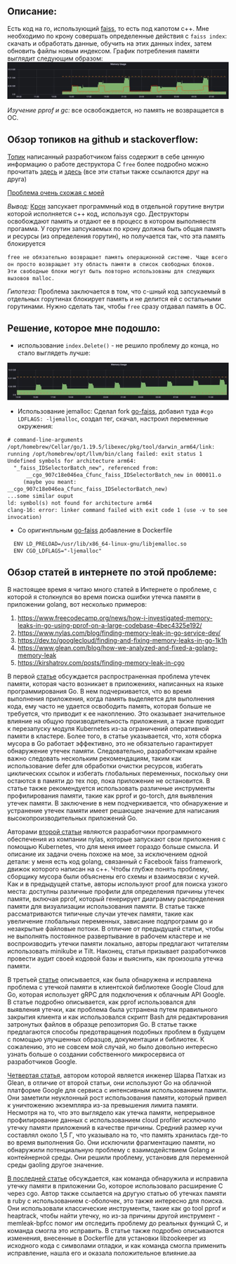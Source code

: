 ## Описание:

Есть код на го, использующий [faiss](https://github.com/DataIntelligenceCrew/go-faiss), то есть под капотом c++. Мне необходимо по крону совершать определенные действия с `faiss index`: скачать и обработать данные, обучить на этих данных index, затем обновить файлы новым индексом. График потребления памяти выглядит следующим образом:  
![alt text](https://github.com/fkurushin/fkurushin/blob/master/photo_2023-06-07%2014.53.12.jpeg)

_Изучение pprof и gc:_ все освобождается, но память не возвращается в ОС. 

## Обзор топиков на github и stackoverflow:


[Топик](https://github.com/facebookresearch/faiss/wiki/FAQ#why-does-the-ram-usage-not-go-down-when-i-delete-an-index)  написанный разработчиком faiss содержит в себе ценную информацию о работе деструктора С `free` более подробно можно прочитать [здесь](https://stackoverflow.com/questions/15139436/why-free-doesnt-really-frees-memory/15139468#15139468) и [здесь](https://stackoverflow.com/questions/63933234/memory-leak-when-calling-c-malloc-c-free-in-goroutines) (все эти статьи также ссылаются друг на друга)

[Проблема очень схожая с моей](https://github.com/golang/go/issues/53440)

_Вывод:_ [Крон](https://github.com/robfig/cron) запсукает программный код в отдельной горутине внутри которой исполняется с++ код, используя cgo. Деструкторы освобождают память и отдают ее в процесс в котором выполняестя прогамма. У горутин запсукаемых по крону должна быть общая память и ресурсы (из определения горутин), но получается так, что эта память блокируется
  ```
  free не обязательно возвращает память операционной системе. Чаще всего он просто возвращает эту область памяти в список свободных блоков. 
  Эти свободные блоки могут быть повторно использованы для следующих вызовов malloc.
  ```

_Гипотеза:_ Проблема заключается в том, что с-шный код запсукаемый в отдельных горутинах блокирует память и не делится ей с остальными горутинами. Нужно сделать так, чтобы `free` сразу отдавал память в ОС.

## Решение, которое мне подошло:

  - использование `index.Delete()` - не решило проблему до конца, но стало выглядеть лучше:


![alt text](https://github.com/fkurushin/fkurushin/blob/master/photo_2023-06-07%2014.20.29.jpeg)

  - Использование jemalloс: Cделал fork [go-faiss](https://github.com/DataIntelligenceCrew/go-faiss), добавил туда `#cgo LDFLAGS: -ljemalloc`, создал тег, скачал, настроил переменные окружения: 
```
# command-line-arguments
/opt/homebrew/Cellar/go/1.19.5/libexec/pkg/tool/darwin_arm64/link: running /opt/homebrew/opt/llvm/bin/clang failed: exit status 1
Undefined symbols for architecture arm64:
  "_faiss_IDSelectorBatch_new", referenced from:
      __cgo_907c18e046ea_Cfunc_faiss_IDSelectorBatch_new in 000011.o
     (maybe you meant: __cgo_907c18e046ea_Cfunc_faiss_IDSelectorBatch_new)
...some similar ouput
ld: symbol(s) not found for architecture arm64
clang-16: error: linker command failed with exit code 1 (use -v to see invocation)
```
- Со оригинпльным [go-faiss](https://github.com/DataIntelligenceCrew/go-faiss) добавление в Dockerfile
```
  ENV LD_PRELOAD=/usr/lib/x86_64-linux-gnu/libjemalloc.so
  ENV CGO_LDFLAGS="-ljemalloc"
```

## Обзор статей в интернете по этой проблеме:

В настоящее время я читаю много статей в Интернете о проблеме, с которой я столкнулся во время поиска ошибки утечка памяти в приложении golang, вот несколько примеров:
1. https://www.freecodecamp.org/news/how-i-investigated-memory-leaks-in-go-using-pprof-on-a-large-codebase-4bec4325e192/
2. https://www.nylas.com/blog/finding-memory-leak-in-go-service-dev/
3. https://dev.to/googlecloud/finding-and-fixing-memory-leaks-in-go-1k1h
4. https://www.glean.com/blog/how-we-analyzed-and-fixed-a-golang-memory-leak
5. https://kirshatrov.com/posts/finding-memory-leak-in-cgo

  В первой [статье](https://www.freecodecamp.org/news/how-i-investigated-memory-leaks-in-go-using-pprof-on-a-large-codebase-4bec4325e192/) обсуждается распространенная проблема утечек памяти, которая часто возникает в приложениях, написанных на языке программирования Go. В нем подчеркивается, что во время выполнения приложения, когда память выделяется для выполнения кода, ему часто не удается освободить память, которая больше не требуется, что приводит к ее накоплению. Это оказывает значительное влияние на общую производительность приложения, а также приводит к перезапуску модуля Kubernetes из-за ограничений оперативной памяти в кластере. 
  Более того, в статье указывается, что, хотя сборка мусора в Go работает эффективно, это не обязательно гарантирует обнаружение утечек памяти. Следовательно, разработчикам крайне важно следовать нескольким рекомендациям, таким как использование defer для обработки очистки ресурсов, избегать циклических ссылок и избегать глобальных переменных, поскольку они остаются в памяти до тех пор, пока приложение не остановится.
В статье также рекомендуется использовать различные инструменты профилирования памяти, такие как pprof и go-torch, для выявления утечек памяти. В заключение в нем подчеркивается, что обнаружение и устранение утечек памяти имеет решающее значение для написания высокопроизводительных приложений Go.
  
  Авторами [второй статьи](https://www.nylas.com/blog/finding-memory-leak-in-go-service-dev/) являются разработчики программного обеспечения из компании nylas, которые запускают свои приложения с помощью Kubernetes, что для меня имеет гораздо больше смысла. И описание их задачи очень похоже на мое, за исключением одной детали: у меня есть код golang, связанный с Facebook faiss framework, движок которого написан на c++. 
Чтобы глубже понять проблему, сборщику мусора были объяснены его схемы и взаимосвязи с кучей. Как и в предыдущей статье, авторы используют proof для поиска узкого места: доступны различные профили для определения причины утечек памяти, включая pprof, который генерирует диаграмму распределения памяти для визуализации использования памяти. В статье также рассматриваются типичные случаи утечек памяти, такие как увеличение глобальных переменных, зависание подпрограмм go и незакрытые файловые потоки. В отличие от предыдущей статьи, чтобы не выполнять постоянное развертывание в рабочем кластере и не воспроизводить утечки памяти локально, авторы предлагают читателям использовать minikube и Tilt. Наконец, статья призывает разработчиков провести аудит своей кодовой базы и выяснить, как произошла утечка памяти. 
  
  В третьей [статье](https://dev.to/googlecloud/finding-and-fixing-memory-leaks-in-go-1k1h) описывается, как была обнаружена и исправлена проблема с утечкой памяти в клиентской библиотеке Google Cloud для Go, которая использует gRPC для подключения к облачным API Google. В статье подробно описывается, как pprof использовался для выявления утечки, как проблема была устранена путем правильного закрытия клиента и как использовался скрипт Bash для редактирования затронутых файлов в образце репозитория Go. В статье также предлагаются способы предотвращения подобных проблем в будущем с помощью улучшенных образцов, документации и библиотек. К сожалению, это не совсем мой случай, но было довольно интересно узнать больше о создании собственного микросервиса от разработчиков Google.
  
  [Четвертая статья](https://www.glean.com/blog/how-we-analyzed-and-fixed-a-golang-memory-leak), автором которой является инженер Шарва Патхак из Glean, в отличие от второй статьи, они используют Go на облачной платформе Google для сервиса с интенсивным использованием памяти. Они заметили неуклонный рост использования памяти, который привел к уничтожению экземпляра из-за превышения лимита памяти. Несмотря на то, что это выглядело как утечка памяти, непрерывное профилирование данных с использованием cloud profiler исключило утечку памяти приложений в качестве причины. Средний размер кучи составлял около 1,5 Г, что указывало на то, что память хранилась где-то во время выполнения Go. Они исключили фрагментацию памяти, но обнаружили потенциальную проблему с взаимодействием Golang и контейнерной среды. Они решили проблему, установив для  переменной среды gaoling другое значение. 
  
  [В последней статье](https://kirshatrov.com/posts/finding-memory-leak-in-cgo) обсуждается, как команда обнаружила и исправила утечку памяти в приложении Go, которое использовало расширение C через cgo. Автор также ссылается на другую статью об утечках памяти в ruby с использованием c-оболочек, это также интересно для поиска. Они использовали классические инструменты, такие как go tool pprof и heaptrack, чтобы найти утечку, но из-за причины другой инструмент - memleak-bpfcc помог им отследить проблему до реальных функций C, и команда смогла это исправить. В статье также подробно описываются изменения, внесенные в Dockerfile для установки libzookeeper из исходного кода с символами отладки, и как команда смогла применить исправление, нашла его и оказала положительное влияние.aa


